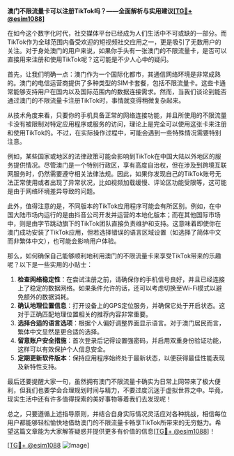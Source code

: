 **澳门不限流量卡可以注册TikTok吗？——全面解析与实用建议[[TG💪+ @esim1088](https://t.me/s/esim1088)]**

在如今这个数字化时代，社交媒体平台已经成为人们生活中不可或缺的一部分。而TikTok作为全球范围内备受欢迎的短视频社交应用之一，更是吸引了无数用户的关注。对于身处澳门的用户来说，如果你手头有一张澳门的不限流量卡，是否可以直接用来注册和使用TikTok呢？这可能是不少人心中的疑问。

首先，让我们明确一点：澳门作为一个国际化都市，其通信网络环境是非常成熟的。澳门的电信运营商提供了多种类型的SIM卡套餐，包括不限流量卡。这些卡通常能够支持用户在国内以及国际范围内的数据连接需求。然而，当我们谈论到能否通过澳门的不限流量卡注册TikTok时，事情就变得稍微复杂起来。

从技术角度来看，只要你的手机具备正常的网络连接功能，并且所使用的不限流量卡没有被限制对特定应用程序或服务的访问，理论上是完全可以使用这张卡来注册和使用TikTok的。不过，在实际操作过程中，可能会遇到一些特殊情况需要特别注意。

例如，某些国家或地区的法律政策可能会影响到TikTok在中国大陆以外地区的服务提供情况。尽管澳门是一个特别行政区，享有高度自治权，但在涉及到跨境互联网服务时，仍然需要遵守相关法律法规。因此，如果你发现自己的TikTok账号无法正常使用或者出现了异常状况，比如视频加载缓慢、评论区功能受限等，这可能是由于网络环境差异导致的问题。

此外，值得注意的是，不同版本的TikTok应用程序可能会有所区别。例如，在中国大陆市场内运行的是由抖音公司开发并运营的本地化版本；而在其他国际市场中，则是由字节跳动旗下的TikTok团队直接负责维护和支持。这意味着即使你在澳门成功安装了TikTok应用，但若选择错误的语言区域设置（如选择了简体中文而非繁体中文），也可能会影响用户体验。

那么，如何确保自己能够顺利地利用澳门的不限流量卡来享受TikTok带来的乐趣呢？以下是一些实用的小贴士：

1. **检查网络稳定性**：在尝试注册之前，请确保你的手机信号良好，并且已经连接上了稳定的数据网络。如果条件允许的话，还可以考虑切换至Wi-Fi模式以避免额外的数据消耗。
2. **确认地理位置信息**：打开设备上的GPS定位服务，并确保它处于开启状态。这对于正确匹配地理位置相关的推荐内容非常重要。
3. **选择合适的语言选项**：根据个人偏好调整界面显示语言。对于澳门居民而言，繁体中文显然是更合适的选择。
4. **留意账户安全措施**：首次登录后记得设置强密码，并启用双重身份验证功能，这样可以有效保护个人信息安全。
5. **定期更新软件版本**：保持应用程序始终处于最新状态，以便获得最佳性能表现及新特性支持。

最后还要提醒大家一句，虽然拥有澳门不限流量卡确实为日常上网带来了极大便利，但我们也要学会合理规划时间与精力，不要过度沉迷于虚拟世界之中。毕竟，现实生活中还有许多值得探索的美好事物等着我们去发现呢！

总之，只要遵循上述指导原则，并结合自身实际情况灵活应对各种挑战，相信每位用户都能够轻松愉快地借助澳门的不限流量卡畅享TikTok所带来的无穷魅力。希望这篇文章能为大家解答疑惑并提供更多有价值的信息[[TG💪+ @esim1088](https://t.me/s/esim1088)]！

[[TG💪+ @esim1088](https://t.me/s/esim1088) ![Image](https://i.postimg.cc/4NQfJmqS/Snipaste-2025-05-13-00-14-12.png)]